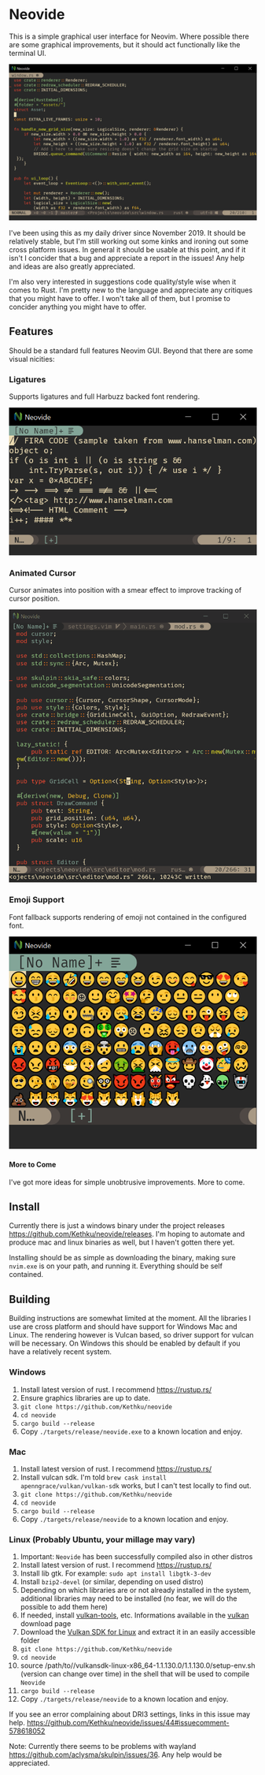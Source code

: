 # Neovide
This is a simple graphical user interface for Neovim. Where possible there are some graphical improvements, but it should act
functionally like the terminal UI.

![Basic Screen Cap](./assets/BasicScreenCap.png)

I've been using this as my daily driver since November 2019. It should be relatively stable, but I'm still working out some kinks and ironing out some cross platform issues. In general it should be usable at this point, and if it isn't I concider that a bug and appreciate a report in the issues! Any help and ideas are also greatly appreciated.

I'm also very interested in suggestions code quality/style wise when it comes to Rust. I'm pretty new to the language and appreciate any critiques that you might have to offer. I won't take all of them, but I promise to concider anything you might have to offer.

## Features
Should be a standard full features Neovim GUI. Beyond that there are some visual nicities:

### Ligatures

Supports ligatures and full Harbuzz backed font rendering.

![Ligatures](./assets/Ligatures.png)

### Animated Cursor

Cursor animates into position with a smear effect to improve tracking of cursor position.

![Animated Cursor](./assets/AnimatedCursor.gif)

### Emoji Support

Font fallback supports rendering of emoji not contained in the configured font.

![Emoji](./assets/Emoji.png)

#### More to Come

I've got more ideas for simple unobtrusive improvements. More to come.

## Install

Currently there is just a windows binary under the project releases https://github.com/Kethku/neovide/releases. I'm hoping to automate and produce mac and linux binaries as well, but I haven't gotten there yet.

Installing should be as simple as downloading the binary, making sure `nvim.exe` is on your path, and running it. Everything should be self contained.

## Building

Building instructions are somewhat limited at the moment. All the libraries I use are cross platform and should have
support for Windows Mac and Linux. The rendering however is Vulcan based, so driver support for vulcan will be
necessary. On Windows this should be enabled by default if you have a relatively recent system.

### Windows

1. Install latest version of rust. I recommend https://rustup.rs/
1. Ensure graphics libraries are up to date.
1. `git clone https://github.com/Kethku/neovide`
1. `cd neovide`
1. `cargo build --release`
1. Copy `./targets/release/neovide.exe` to a known location and enjoy.

### Mac

1. Install latest version of rust. I recommend https://rustup.rs/
1. Install vulcan sdk. I'm told `brew cask install apenngrace/vulkan/vulkan-sdk` works, but I can't test locally to find out.
1. `git clone https://github.com/Kethku/neovide`
1. `cd neovide`
1. `cargo build --release`
1. Copy `./targets/release/neovide` to a known location and enjoy.

### Linux (Probably Ubuntu, your millage may vary)

1. Important: `Neovide` has been successfully compiled also in other distros
1. Install latest version of rust. I recommend https://rustup.rs/
1. Install lib gtk. For example: `sudo apt install libgtk-3-dev`
1. Install `bzip2-devel` (or similar, depending on used distro)
1. Depending on which libraries are or not already installed in the system, additional libraries may need to be installed (no fear, we will do the possible to add them here)
1. If needed, install [vulkan-tools](https://github.com/LunarG/VulkanTools), etc. Informations available in the [vulkan](https://vulkan.lunarg.com/sdk/home) download page
1. Download the [Vulkan SDK for Linux](https://vulkan.lunarg.com/sdk/home) and extract it in an easily accessible folder
1. `git clone https://github.com/Kethku/neovide`
1. `cd neovide`
1. source /path/to//vulkansdk-linux-x86_64-1.1.130.0/1.1.130.0/setup-env.sh (version can change over time) in the shell that will be used to compile `Neovide`
1. `cargo build --release`
1. Copy `./targets/release/neovide` to a known location and enjoy.

If you see an error complaining about DRI3 settings, links in this issue may help. https://github.com/Kethku/neovide/issues/44#issuecomment-578618052

Note: Currently there seems to be problems with wayland https://github.com/aclysma/skulpin/issues/36. Any help would be appreciated.
